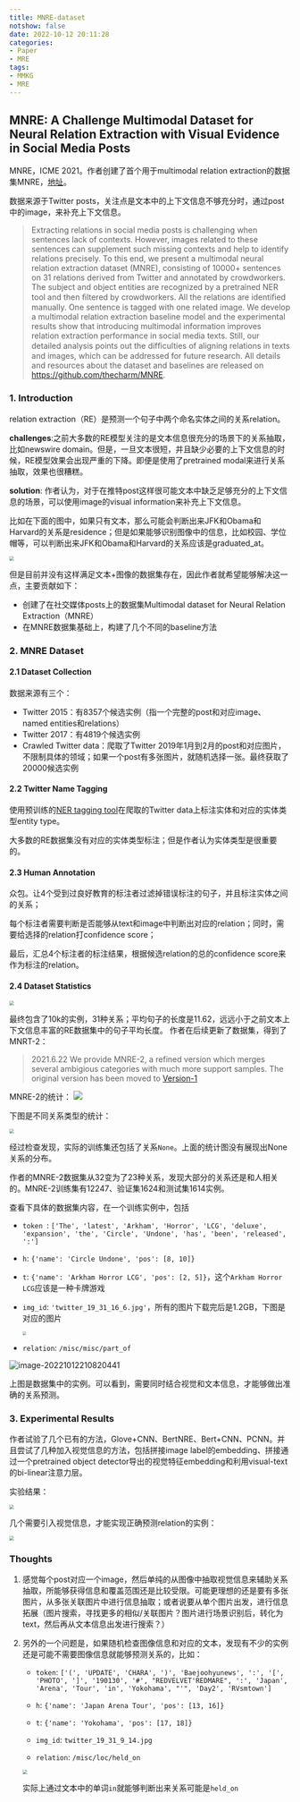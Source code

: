 ```yaml
---
title: MNRE-dataset
notshow: false
date: 2022-10-12 20:11:28
categories:
- Paper
- MRE
tags:
- MMKG
- MRE
---
```


## MNRE: A Challenge Multimodal Dataset for Neural Relation Extraction with Visual Evidence in Social Media Posts

MNRE，ICME 2021。作者创建了首个用于multimodal relation extraction的数据集MNRE，[地址](https://github.com/thecharm/MNRE)。

数据来源于Twitter posts，关注点是文本中的上下文信息不够充分时，通过post中的image，来补充上下文信息。

> Extracting relations in social media posts is challenging when sentences lack of contexts. However, images related to these sentences can supplement such missing contexts and help to identify relations precisely. To this end, we present a multimodal neural relation extraction dataset (MNRE), consisting of 10000+ sentences on 31 relations derived from Twitter and annotated by crowdworkers. The subject and object entities are recognized by a pretrained NER tool and then ﬁltered by crowdworkers. All the relations are identiﬁed manually. One sentence is tagged with one related image. We develop a multimodal relation extraction baseline model and the experimental results show that introducing multimodal information improves relation extraction performance in social media texts. Still, our detailed analysis points out the difﬁculties of aligning relations in texts and images, which can be addressed for future research. All details and resources about the dataset and baselines are released on https://github.com/thecharm/MNRE.

<!--more-->

### 1. Introduction

relation extraction（RE）是预测一个句子中两个命名实体之间的关系relation。

**challenges**:之前大多数的RE模型关注的是文本信息很充分的场景下的关系抽取，比如newswire domain。但是，一旦文本很短，并且缺少必要的上下文信息的时候，RE模型效果会出现严重的下降。即便是使用了pretrained modal来进行关系抽取，效果也很糟糕。

**solution**: 作者认为，对于在推特post这样很可能文本中缺乏足够充分的上下文信息的场景，可以使用image的visual information来补充上下文信息。

比如在下面的图中，如果只有文本，那么可能会判断出来JFK和Obama和Harvard的关系是residence；但是如果能够识别图像中的信息，比如校园、学位帽等，可以判断出来JFK和Obama和Harvard的关系应该是graduated_at。

<img src="https://lxy-blog-pics.oss-cn-beijing.aliyuncs.com/asssets/image-20221012204338075.png"   style="zoom:50%;" />

但是目前并没有这样满足文本+图像的数据集存在，因此作者就希望能够解决这一点，主要贡献如下：

- 创建了在社交媒体posts上的数据集Multimodal dataset for Neural Relation Extraction（MNRE）
- 在MNRE数据集基础上，构建了几个不同的baseline方法

### 2. MNRE Dataset

#### 2.1 Dataset Collection

数据来源有三个：

- Twitter 2015：有8357个候选实例（指一个完整的post和对应image、named entities和relations）
- Twitter 2017：有4819个候选实例
- Crawled Twitter data：爬取了Twitter 2019年1月到2月的post和对应图片，不限制具体的领域；如果一个post有多张图片，就随机选择一张。最终获取了20000候选实例

#### 2.2 Twitter Name Tagging

使用预训练的[NER tagging tool](https://allennlp.org/elmo)在爬取的Twitter data上标注实体和对应的实体类型entity type。

大多数的RE数据集没有对应的实体类型标注；但是作者认为实体类型是很重要的。

#### 2.3 Human Annotation

众包。让4个受到过良好教育的标注者过滤掉错误标注的句子，并且标注实体之间的关系；

每个标注者需要判断是否能够从text和image中判断出对应的relation；同时，需要给选择的relation打confidence score；

最后，汇总4个标注者的标注结果，根据候选relation的总的confidence score来作为标注的relation。

#### 2.4 Dataset Statistics

<img src="https://lxy-blog-pics.oss-cn-beijing.aliyuncs.com/asssets/image-20221012210628691.png"   style="zoom:50%;" />

最终包含了10k的实例，31种关系；平均句子的长度是11.62，远远小于之前文本上下文信息丰富的RE数据集中的句子平均长度。
作者在后续更新了数据集，得到了MNRT-2：

> 2021.6.22 We provide MNRE-2, a refined version which merges several ambigious categories with much more support samples. The original version has been moved to [Version-1](https://github.com/thecharm/MNRE/blob/main/Version-1)

MNRE-2的统计：
![](https://lxy-blog-pics.oss-cn-beijing.aliyuncs.com/asssets/20221017115553.png)

下图是不同关系类型的统计：

<img src="https://lxy-blog-pics.oss-cn-beijing.aliyuncs.com/asssets/image-20221017145814092.png"   style="zoom:50%;" />

经过检查发现，实际的训练集还包括了关系`None`。上面的统计图没有展现出None关系的分布。

作者的MNRE-2数据集从32变为了23种关系，发现大部分的关系还是和人相关的。MNRE-2训练集有12247、验证集1624和测试集1614实例。

查看下具体的数据集内容，在一个训练实例中，包括

- `token `: `['The', 'latest', 'Arkham', 'Horror', 'LCG', 'deluxe', 'expansion', 'the', 'Circle', 'Undone', 'has', 'been', 'released', ':']`

- `h`: `{'name': 'Circle Undone', 'pos': [8, 10]}`

- `t`: `{'name': 'Arkham Horror LCG', 'pos': [2, 5]}`，这个`Arkham Horror LCG`应该是一种卡牌游戏

- `img_id`: ` 'twitter_19_31_16_6.jpg' `，所有的图片下载完后是1.2GB，下图是对应的图片

  <img src="https://lxy-blog-pics.oss-cn-beijing.aliyuncs.com/asssets/twitter_19_31_16_6.jpg"   style="zoom:40%;" />

- `relation`: `/misc/misc/part_of`


![image-20221012210820441](https://lxy-blog-pics.oss-cn-beijing.aliyuncs.com/asssets/image-20221012210820441.png)

上图是数据集中的实例。可以看到，需要同时结合视觉和文本信息，才能够做出准确的关系预测。

### 3. Experimental Results

作者试验了几个已有的方法，Glove+CNN、BertNRE、Bert+CNN、PCNN。并且尝试了几种加入视觉信息的方法，包括拼接image label的embedding、拼接通过一个pretrained object detector导出的视觉特征embedding和利用visual-text的bi-linear注意力层。

实验结果：

<img src="https://lxy-blog-pics.oss-cn-beijing.aliyuncs.com/asssets/image-20221012211312936.png"   style="zoom:50%;" />

几个需要引入视觉信息，才能实现正确预测relation的实例：

<img src="https://lxy-blog-pics.oss-cn-beijing.aliyuncs.com/asssets/image-20221012211533605.png"  style="zoom:50%;" />

### Thoughts

1. 感觉每个post对应一个image，然后单纯的从图像中抽取视觉信息来辅助关系抽取，所能够获得信息和覆盖范围还是比较受限。可能更理想的还是要有多张图片，从多张关联图片中进行信息抽取；或者说要从单个图片出发，进行信息拓展（图片搜索，寻找更多的相似/关联图片？图片进行场景识别后，转化为text，然后再从文本信息出发进行搜索？）

2. 另外的一个问题是，如果随机检查图像信息和对应的文本，发现有不少的实例还是可能不需要图像信息就能够预测关系的，比如：

   - `token`: `['(', 'UPDATE', 'CHARA', ')', 'Baejoohyunews', ':', '[', 'PHOTO', ']', '190130', '#', "REDVELVET'REDMARE", ':', 'Japan', 'Arena', 'Tour', 'in', 'Yokohama', "'", 'Day2', 'RVsmtown']`

   - `h`: `{'name': 'Japan Arena Tour', 'pos': [13, 16]}`
   -  `t`: `{'name': 'Yokohama', 'pos': [17, 18]}`
   - `img_id`: `twitter_19_31_9_14.jpg` 
   - `relation`: `/misc/loc/held_on`

   <img src="https://lxy-blog-pics.oss-cn-beijing.aliyuncs.com/asssets/twitter_19_31_9_14.jpg"  style="zoom:50%;" />

   实际上通过文本中的单词`in`就能够判断出来关系可能是`held_on`
